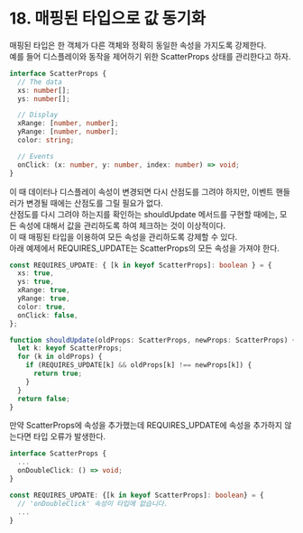 # 18. 매핑된 타입으로 값 동기화

매핑된 타입은 한 객체가 다른 객체와 정확히 동일한 속성을 가지도록 강제한다.  
예를 들어 디스플레이와 동작을 제어하기 위한 ScatterProps 상태를 관리한다고 하자.

```ts
interface ScatterProps {
  // The data
  xs: number[];
  ys: number[];

  // Display
  xRange: [number, number];
  yRange: [number, number];
  color: string;

  // Events
  onClick: (x: number, y: number, index: number) => void;
}
```

이 때 데이터나 디스플레이 속성이 변경되면 다시 산점도를 그려야 하지만, 이벤트 핸들러가 변경될 때에는 산점도를 그릴 필요가 없다.  
산점도를 다시 그려야 하는지를 확인하는 shouldUpdate 메서드를 구현할 때에는, 모든 속성에 대해서 값을 관리하도록 하여 체크하는 것이 이상적이다.  
이 때 매핑된 타입을 이용하여 모든 속성을 관리하도록 강제할 수 있다.  
아래 예제에서 REQUIRES_UPDATE는 ScatterProps의 모든 속성을 가져야 한다.

```ts
const REQUIRES_UPDATE: { [k in keyof ScatterProps]: boolean } = {
  xs: true,
  ys: true,
  xRange: true,
  yRange: true,
  color: true,
  onClick: false,
};

function shouldUpdate(oldProps: ScatterProps, newProps: ScatterProps) {
  let k: keyof ScatterProps;
  for (k in oldProps) {
    if (REQUIRES_UPDATE[k] && oldProps[k] !== newProps[k]) {
      return true;
    }
  }
  return false;
}
```

만약 ScatterProps에 속성을 추가했는데 REQUIRES_UPDATE에 속성을 추가하지 않는다면 타입 오류가 발생한다.

```ts
interface ScatterProps {
  ...
  onDoubleClick: () => void;
}

const REQUIRES_UPDATE: {[k in keyof ScatterProps]: boolean} = {
  // 'onDoubleClick' 속성이 타입에 없습니다.
  ...
}
```
